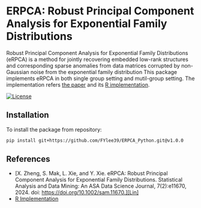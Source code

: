 # ERPCA: Robust Principal Component Analysis for Exponential Family Distributions

Robust Principal Component Analysis for Exponential Family Distributions (eRPCA) is a method for jointly recovering embedded low-rank structures and corresponding sparse anomalies from data matrices corrupted by non-Gaussian noise from the exponential family distribution This package implements eRPCA in both single group setting and mutil-group setting. The implementation refers [the paper][Lin] and its [R implementation][R Implementation].

[![License](https://img.shields.io/badge/license-MIT-blue.svg)](LICENSE)


## Installation  
To install the package from repository:  
```sh
pip install git+https://github.com/FYlee39/ERPCA_Python.git@v1.0.0
```


## References

- [X. Zheng, S. Mak, L. Xie, and Y. Xie. eRPCA: Robust Principal Component Analysis for Exponential Family Distributions. Statistical Analysis and Data Mining: An ASA Data Science Journal, 7(2):e11670, 2024. doi: https://doi.org/10.1002/sam.11670.][Lin]
- [R Implementation]

[R Implementation]: https://github.com/Xiaojzheng/ERPCA
[Lin]: https://onlinelibrary.wiley.com/doi/10.1002/sam.11670



